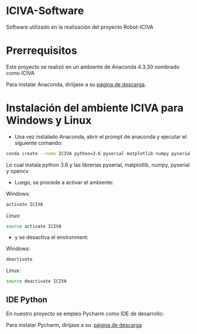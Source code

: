 # ICIVA-Software
Software utilizado en la realización del proyecto Robot-ICIVA

# Prerrequisitos
Este proyecto se realizó en un ambiente de Anaconda 4.3.30  nombrado como ICIVA

Para instalar Anaconda, diriijase a su  [página de descarga](https://www.anaconda.com/download/).

# Instalación del ambiente ICIVA para Windows y Linux
* Una vez instalado Anaconda, abrir el prompt de anaconda y ejecutar el siguiente comando:
```bash
conda create --name ICIVA python=3.6 pyserial matplotlib numpy pyserial opencv
```

Lo cual instala python 3.6 y las librerias pyserial, matplotlib, numpy, pyserial y opencv

* Luego, se procede a activar el ambiente:

Windows:
```bash
activate ICIVA
```
Linux:
```bash
source activate ICIVA
```
* y se desactiva el environment:

Windows:
```bash
deactivate
```
Linux:
```bash
source deactivate ICIVA
```

## IDE Python

En nuestro proyecto se empleo Pycharm como IDE de desarrollo:

Para instalar Pycharm, dirijase a su  [página de descarga](https://www.jetbrains.com/pycharm/download/)
